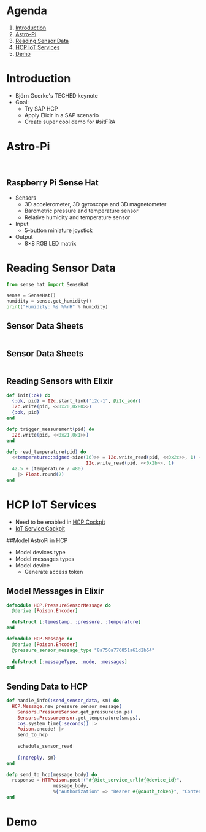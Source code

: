 # Agenda

1. [Introduction](#/2)
1. [Astro-Pi](#/3)
1. [Reading Sensor Data](#/4)
1. [HCP IoT Services](#/5)
1. [Demo](#/6)



# Introduction
- Björn Goerke's TECHED keynote
- Goal:
  - Try SAP HCP
  - Apply Elixir in a SAP scenario
  - Create super cool demo for #sitFRA



# Astro-Pi
<!-- .slide: data-background="images/iss.jpg" -->
<img data-src="images/astropi.jpg">


<!-- .slide: data-background="images/iss.jpg" -->
<img data-src="images/AstroPi-ISS.png">


## Raspberry Pi Sense Hat
- Sensors
  - 3D accelerometer, 3D gyroscope and 3D magnetometer
  - Barometric pressure and temperature sensor
  - Relative humidity and temperature sensor
- Input
  - 5-button miniature joystick
- Output
  - 8×8 RGB LED matrix



# Reading Sensor Data
``` Python
from sense_hat import SenseHat

sense = SenseHat()
humidity = sense.get_humidity()
print("Humidity: %s %%rH" % humidity)
```


## Sensor Data Sheets
<img data-src="images/registers1.png">


## Sensor Data Sheets
<img data-src="images/registers3.png">


## Reading Sensors with Elixir 
``` Elixir
def init(:ok) do
  {:ok, pid} = I2c.start_link("i2c-1", @i2c_addr)
  I2c.write(pid, <<0x20,0x80>>)
  {:ok, pid}
end

defp trigger_measurement(pid) do
  I2c.write(pid, <<0x21,0x1>>)
end

```

``` Elixir
defp read_temperature(pid) do
  <<temperature::signed-size(16)>> = I2c.write_read(pid, <<0x2c>>, 1) <>
		                     I2c.write_read(pid, <<0x2b>>, 1)
  42.5 + (temperature / 480)
    |> Float.round(2)
end
```



# HCP IoT Services
- Need to be enabled in [HCP Cockpit](https://account.hanatrial.ondemand.com/cockpit)
- [IoT Service Cockpit](https://iotcockpitiotservices-p650074trial.hanatrial.ondemand.com/com.sap.iotservices.cockpit/)


##Model AstroPi in HCP
- Model devices type
- Model messages types
- Model device 
  - Generate access token
  


## Model Messages in Elixir
```Elixir
defmodule HCP.PressureSensorMessage do
  @derive [Poison.Encoder]

  defstruct [:timestamp, :pressure, :temperature]
end

defmodule HCP.Message do
  @derive [Poison.Encoder]
  @pressure_sensor_message_type "8a750a776851a61d2b54"
	
  defstruct [:messageType, :mode, :messages]
end
```



## Sending Data to HCP
``` Elixir
def handle_info(:send_sensor_data, sm) do
  HCP.Message.new_pressure_sensor_message(
    Sensors.PressureSensor.get_pressure(sm.ps)
    Sensors.Pressureensor.get_temperature(sm.ps),
    :os.system_time(:seconds)) |>
    Poison.encode! |>
    send_to_hcp
		
    schedule_sensor_read
		
    {:noreply, sm}
end

defp send_to_hcp(message_body) do
  response = HTTPoison.post!("#{@iot_service_url}#{@device_id}",
			     message_body,
			     %{"Authorization" => "Bearer #{@oauth_token}", "Content-Type" => "application/json"})
end
```



# Demo
<img data-src="images/demo.png">
